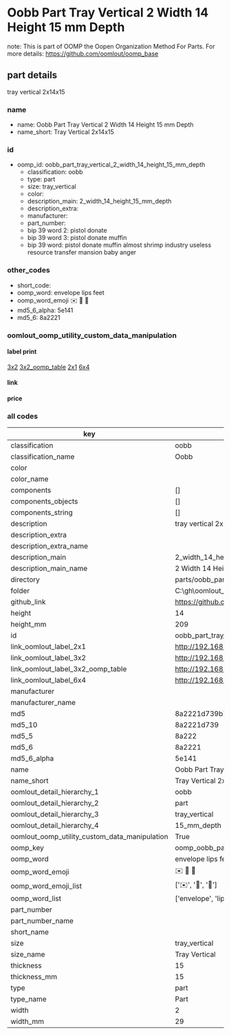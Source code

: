 # Oobb Part Tray Vertical 2 Width 14 Height 15 mm Depth  

note: This is part of OOMP the Oopen Organization Method For Parts. For more details: https://github.com/oomlout/oomp_base

##  part details
  



tray vertical 2x14x15



### name
* name: Oobb Part Tray Vertical 2 Width 14 Height 15 mm Depth
* name_short: Tray Vertical 2x14x15 
### id
* oomp_id: oobb_part_tray_vertical_2_width_14_height_15_mm_depth
  * classification: oobb
  * type: part
  * size: tray_vertical
  * color: 
  * description_main: 2_width_14_height_15_mm_depth
  * description_extra: 
  * manufacturer: 
  * part_number: 
  * bip 39 word 2: pistol donate
  * bip 39 word 3: pistol donate muffin
  * bip 39 word: pistol donate muffin almost shrimp industry useless resource transfer mansion baby anger

### other_codes
* short_code: 
* oomp_word: envelope lips feet
* oomp_word_emoji :envelope: :lips: :feet:
* md5_6_alpha: 5e141
* md5_6: 8a2221






### oomlout_oomp_utility_custom_data_manipulation
#### label print
[3x2](http://192.168.1.245:1112/?label=oomp%205e141)
[3x2_oomp_table](http://192.168.1.108:1112/?label=oomp%205e141)
[2x1](http://192.168.1.242:1112/?label=oomp%205e141)
[6x4](http://192.168.1.55:1112/?label=oomp%205e141)    

#### link

                              

#### price







### all codes 
| key | value |  
| --- | --- |  
| classification | oobb |  
| classification_name | Oobb |  
| color |  |  
| color_name |  |  
| components | [] |  
| components_objects | [] |  
| components_string | [] |  
| description | tray vertical 2x14x15 |  
| description_extra |  |  
| description_extra_name |  |  
| description_main | 2_width_14_height_15_mm_depth |  
| description_main_name | 2 Width 14 Height 15 mm Depth |  
| directory | parts/oobb_part_tray_vertical_2_width_14_height_15_mm_depth |  
| folder | C:\gh\oomlout_oobb_version_4_generated_parts\parts\oobb_part_tray_vertical_2_width_14_height_15_mm_depth |  
| github_link | https://github.com/oomlout/oomlout_oomp_part_src/tree/main/parts/oobb_part_tray_vertical_2_width_14_height_15_mm_depth |  
| height | 14 |  
| height_mm | 209 |  
| id | oobb_part_tray_vertical_2_width_14_height_15_mm_depth |  
| link_oomlout_label_2x1 | http://192.168.1.242:1112/?label=oomp%205e141 |  
| link_oomlout_label_3x2 | http://192.168.1.245:1112/?label=oomp%205e141 |  
| link_oomlout_label_3x2_oomp_table | http://192.168.1.108:1112/?label=oomp%205e141 |  
| link_oomlout_label_6x4 | http://192.168.1.55:1112/?label=oomp%205e141 |  
| manufacturer |  |  
| manufacturer_name |  |  
| md5 | 8a2221d739b79e01cce3906d2250452b |  
| md5_10 | 8a2221d739 |  
| md5_5 | 8a222 |  
| md5_6 | 8a2221 |  
| md5_6_alpha | 5e141 |  
| name | Oobb Part Tray Vertical 2 Width 14 Height 15 mm Depth |  
| name_short | Tray Vertical 2x14x15  |  
| oomlout_detail_hierarchy_1 | oobb |  
| oomlout_detail_hierarchy_2 | part |  
| oomlout_detail_hierarchy_3 | tray_vertical |  
| oomlout_detail_hierarchy_4 | 15_mm_depth |  
| oomlout_oomp_utility_custom_data_manipulation | True |  
| oomp_key | oomp_oobb_part_tray_vertical_2_width_14_height_15_mm_depth |  
| oomp_word | envelope lips feet |  
| oomp_word_emoji | :envelope: :lips: :feet: |  
| oomp_word_emoji_list | [':envelope:', ':lips:', ':feet:'] |  
| oomp_word_list | ['envelope', 'lips', 'feet'] |  
| part_number |  |  
| part_number_name |  |  
| short_name |  |  
| size | tray_vertical |  
| size_name | Tray Vertical |  
| thickness | 15 |  
| thickness_mm | 15 |  
| type | part |  
| type_name | Part |  
| width | 2 |  
| width_mm | 29 |  
